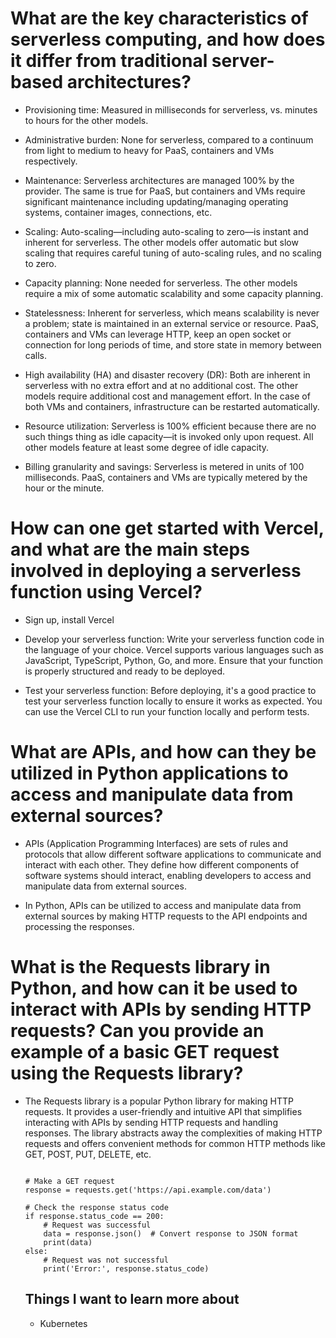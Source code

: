 # What are the key characteristics of serverless computing, and how does it differ from traditional server-based architectures?
- Provisioning time: Measured in milliseconds for serverless, vs. minutes to hours for the other models.

 

- Administrative burden: None for serverless, compared to a continuum from light to medium to heavy for PaaS, containers and VMs respectively.

 

- Maintenance: Serverless architectures are managed 100% by the provider. The same is true for PaaS, but containers and VMs require significant maintenance including updating/managing operating systems, container images, connections, etc.

 

- Scaling: Auto-scaling—including auto-scaling to zero—is instant and inherent for serverless. The other models offer automatic but slow scaling that requires careful tuning of auto-scaling rules, and no scaling to zero.

 

- Capacity planning: None needed for serverless. The other models require a mix of some automatic scalability and some capacity planning.

 

- Statelessness: Inherent for serverless, which means scalability is never a problem; state is maintained in an external service or resource. PaaS, containers and VMs can leverage HTTP, keep an open socket or connection for long periods of time, and store state in memory between calls.

 

- High availability (HA) and disaster recovery (DR): Both are inherent in serverless with no extra effort and at no additional cost. The other models require additional cost and management effort. In the case of both VMs and containers, infrastructure can be restarted automatically.

- Resource utilization: Serverless is 100% efficient because there are no such things thing as idle capacity—it is invoked only upon request. All other models feature at least some degree of idle capacity.

 

- Billing granularity and savings: Serverless is metered in units of 100 milliseconds. PaaS, containers and VMs are typically metered by the hour or the minute.
# How can one get started with Vercel, and what are the main steps involved in deploying a serverless function using Vercel?
- Sign up, install Vercel
- Develop your serverless function: Write your serverless function code in the language of your choice. Vercel supports various languages such as JavaScript, TypeScript, Python, Go, and more. Ensure that your function is properly structured and ready to be deployed.

- Test your serverless function: Before deploying, it's a good practice to test your serverless function locally to ensure it works as expected. You can use the Vercel CLI to run your function locally and perform tests.

# What are APIs, and how can they be utilized in Python applications to access and manipulate data from external sources?
- APIs (Application Programming Interfaces) are sets of rules and protocols that allow different software applications to communicate and interact with each other. They define how different components of software systems should interact, enabling developers to access and manipulate data from external sources.

- In Python, APIs can be utilized to access and manipulate data from external sources by making HTTP requests to the API endpoints and processing the responses.

# What is the Requests library in Python, and how can it be used to interact with APIs by sending HTTP requests? Can you provide an example of a basic GET request using the Requests library?
- The Requests library is a popular Python library for making HTTP requests. It provides a user-friendly and intuitive API that simplifies interacting with APIs by sending HTTP requests and handling responses. The library abstracts away the complexities of making HTTP requests and offers convenient methods for common HTTP methods like GET, POST, PUT, DELETE, etc.
    ```import requests

    # Make a GET request
    response = requests.get('https://api.example.com/data')

    # Check the response status code
    if response.status_code == 200:
        # Request was successful
        data = response.json()  # Convert response to JSON format
        print(data)
    else:
        # Request was not successful
        print('Error:', response.status_code)
    ```

    ## Things I want to learn more about
  - Kubernetes
